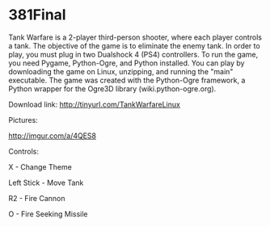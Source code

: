 # 381Final

Tank Warfare is a 2-player third-person shooter, where each player controls a tank. The objective of the game is to eliminate the enemy tank. In order to play, you must plug in two Dualshock 4 (PS4) controllers. To run the game, you need Pygame, Python-Ogre, and Python installed. You can play by downloading the game on Linux, unzipping, and running the "main" executable. The game was created with the Python-Ogre framework, a Python wrapper for the Ogre3D library (wiki.python-ogre.org).

Download link: http://tinyurl.com/TankWarfareLinux

Pictures:

http://imgur.com/a/4QES8

Controls:

X - Change Theme

Left Stick - Move Tank

R2 - Fire Cannon

O - Fire Seeking Missile

